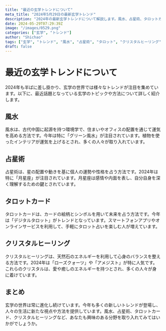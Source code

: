 ```yaml
---
title: "最近の玄学トレンドについて"
meta_title: "2024年5月29日の最新玄学トレンド"
description: "2024年の最新玄学トレンドについて解説します。風水、占星術、タロットカード、クリスタルヒーリングなど、今注目されている玄学のテーマや方法について詳しく紹介します。"
date: 2024-05-29T07:29:39Z
image: "/images/0529.png"
categories: ["玄学", "トレンド"]
author: "Shichao"
tags: ["玄学", "トレンド", "風水", "占星術", "タロット", "クリスタルヒーリング"]
draft: false
---
```


# 最近の玄学トレンドについて

2024年も半ばに差し掛かり、玄学の世界では様々なトレンドが注目を集めています。以下に、最近話題となっている玄学のトピックや方法について詳しく紹介します。

## 風水

風水は、古代中国に起源を持つ環境学で、住まいやオフィスの配置を通じて運気を高める方法です。今年は特に「グリーン風水」が注目されています。植物を使ったインテリアが運気を上げるとされ、多くの人々が取り入れています。

## 占星術

占星術は、星の配置や動きを基に個人の運勢や性格を占う方法です。2024年は特に「月星座」が注目されています。月星座は感情や内面を表し、自分自身を深く理解するための鍵とされています。

## タロットカード

タロットカードは、カードの絵柄とシンボルを用いて未来を占う方法です。今年は「デジタルタロット」がトレンドとなっています。スマートフォンアプリやオンラインサービスを利用して、手軽にタロット占いを楽しむ人が増えています。

## クリスタルヒーリング

クリスタルヒーリングは、天然石のエネルギーを利用して心身のバランスを整える方法です。2024年は「ローズクォーツ」や「アメジスト」が特に人気です。これらのクリスタルは、愛や癒しのエネルギーを持つとされ、多くの人々が身に着けています。

## まとめ

玄学の世界は常に進化し続けています。今年も多くの新しいトレンドが登場し、人々の生活に新たな視点や方法を提供しています。風水、占星術、タロットカード、クリスタルヒーリングなど、あなたも興味のある分野を取り入れてみてはいかがでしょうか。
